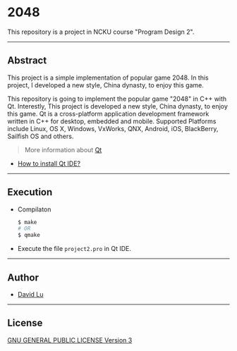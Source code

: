 # 2048

This repository is a project in NCKU course "Program Design 2".

---
## Abstract

This project is a simple implementation of popular game 2048. In this project, I developed a new style, China dynasty, to enjoy this game.

This repository is going to implement the popular game "2048" in C++ with Qt. Interestly, This project is developed a new style, China dynasty, to enjoy this game. Qt is a cross-platform application development framework written in C++ for desktop, embedded and mobile. Supported Platforms include Linux, OS X, Windows, VxWorks, QNX, Android, iOS, BlackBerry, Sailfish OS and others.

> More information about [Qt](https://wiki.qt.io/About_Qt)

* [How to install Qt IDE?](https://www.qt.io/qt-5-12?utm_campaign=Qt%205.12&utm_source=homepage-hero-banner)

---
## Execution

* Compilaton
	```bash
	$ make
	# OR
	$ qmake
	```
* Execute the file `project2.pro` in Qt IDE.

---
## Author

* [David Lu](http://github.com/yungshenglu)

---
## License

[GNU GENERAL PUBLIC LICENSE Version 3](LICENSE)
